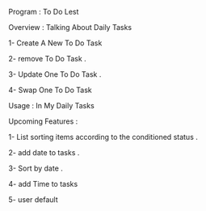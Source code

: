 Program : To Do Lest

Overview : Talking About Daily Tasks

1- Create A New To Do Task

2- remove To Do Task . 

3- Update One To Do Task . 

4- Swap One To Do Task 


Usage : In My Daily Tasks

Upcoming Features :

1- List sorting items according to the conditioned status . 

2- add date to tasks .

3- Sort by date .

4- add Time to tasks

5- user default 
